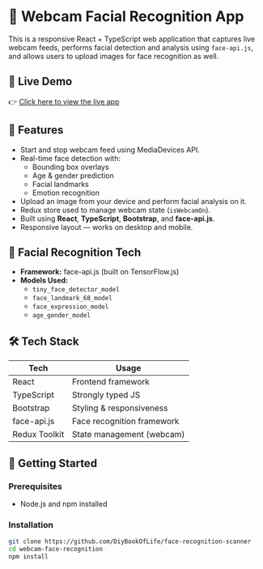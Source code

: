 # 🎥 Webcam Facial Recognition App

This is a responsive React + TypeScript web application that captures live webcam feeds, performs facial detection and analysis using `face-api.js`, and allows users to upload images for face recognition as well.

## 🔗 Live Demo

👉 [Click here to view the live app](https://webcam-face-recognition-wine.vercel.app)

## 📸 Features

- Start and stop webcam feed using MediaDevices API.
- Real-time face detection with:
  - Bounding box overlays
  - Age & gender prediction
  - Facial landmarks
  - Emotion recognition
- Upload an image from your device and perform facial analysis on it.
- Redux store used to manage webcam state (`isWebcamOn`).
- Built using **React**, **TypeScript**, **Bootstrap**, and **face-api.js**.
- Responsive layout — works on desktop and mobile.

## 🧠 Facial Recognition Tech

- **Framework:** face-api.js (built on TensorFlow.js)
- **Models Used:**
  - `tiny_face_detector_model`
  - `face_landmark_68_model`
  - `face_expression_model`
  - `age_gender_model`

## 🛠 Tech Stack

| Tech           | Usage                        |
|----------------|------------------------------|
| React          | Frontend framework           |
| TypeScript     | Strongly typed JS            |
| Bootstrap      | Styling & responsiveness     |
| face-api.js    | Face recognition framework   |
| Redux Toolkit  | State management (webcam)    |

## 🚀 Getting Started

### Prerequisites
- Node.js and npm installed

### Installation

```bash
git clone https://github.com/DiyBookOfLife/face-recognition-scanner
cd webcam-face-recognition
npm install


